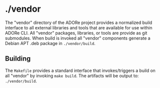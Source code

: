 # ./vendor 
The "vendor" directory of the ADORe project provides a normalized build interface
to all external libraries and tools that are available for use within ADORe CLI.
All "vendor" packages, libraries, or tools are provide as git submodules.
When build is invoked all "vendor" components generate a Debian APT .deb package 
in `./vendor/build`.


## Building 
The `Makefile` provides a standard interface that invokes/triggers a build on all 
"vendor" by invoking `make build`.
The artifacts will be output to: `./vendor/build`.
